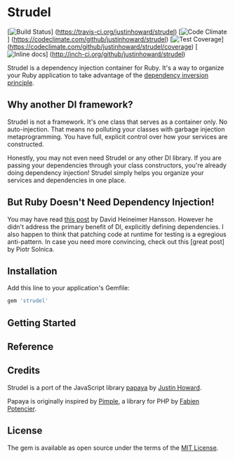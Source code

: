 # Strudel

[![Build Status](https://travis-ci.org/justinhoward/strudel.svg?branch=master)]
(https://travis-ci.org/justinhoward/strudel)
[![Code Climate](https://codeclimate.com/github/justinhoward/strudel/badges/gpa.svg)]
(https://codeclimate.com/github/justinhoward/strudel)
[![Test Coverage](https://codeclimate.com/github/justinhoward/strudel/badges/coverage.svg)]
(https://codeclimate.com/github/justinhoward/strudel/coverage)
[![Inline docs](http://inch-ci.org/github/justinhoward/strudel.svg?branch=master&style=shields)]
(http://inch-ci.org/github/justinhoward/strudel)

Strudel is a dependency injection container for Ruby. It's a way to organize
your Ruby application to take advantage of the [dependency inversion
principle][ioc].

## Why another DI framework?

Strudel is not a framework. It's one class that serves as a container only. No
auto-injection. That means no polluting your classes with garbage injection
metaprogramming. You have full, explicit control over how your services
are constructed.

Honestly, you may not even need Strudel or any other DI library. If you are
passing your dependencies through your class constructors, you're already doing
dependency injection! Strudel simply helps you organize your services and
dependencies in one place.

## But Ruby Doesn't Need Dependency Injection!

You may have read [this post][dhh] by David Heineimer Hansson. However he
didn't address the primary benefit of DI, explicitly defining dependencies.
I also happen to think that patching code at runtime for testing is a egregious
anti-pattern.  In case you need more convincing, check out this [great post] by
Piotr Solnica.

## Installation

Add this line to your application's Gemfile:

```sh
gem 'strudel'
```

## Getting Started

## Reference

## Credits

Strudel is a port of the JavaScript library [papaya] by [Justin Howard][justin].

Papaya is originally inspired by [Pimple][pimple], a library for PHP by
[Fabien Potencier][fabien].

## License

The gem is available as open source under the terms of the [MIT
License][mit].

[ioc]: https://en.wikipedia.org/wiki/Dependency_inversion_principle
[dhh]: http://david.heinemeierhansson.com/2012/dependency-injection-is-not-a-virtue.html
[piotr]: http://solnic.eu/2013/12/17/the-world-needs-another-post-about-dependency-injection-in-ruby.html
[papaya]: https://github.com/justinhoward/papaya
[justin]: https://github.com/justinhoward
[pimple]: http://pimple.sensiolabs.org
[fabien]: https://github.com/fabpot
[mit]: http://opensource.org/licenses/MIT
